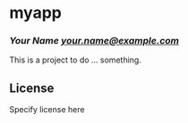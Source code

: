 # myapp
### _Your Name <your.name@example.com>_

This is a project to do ... something.

## License

Specify license here


